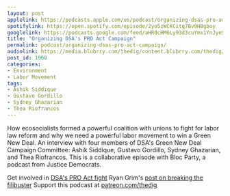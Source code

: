 ```yaml
---
layout: post
applelink: https://podcasts.apple.com/us/podcast/organizing-dsas-pro-act-campaign/id1043245989?i=1000523683007
spotifylink: https://open.spotify.com/episode/2yo5zWCKCitq7Bv9HBgboy
googlelink: https://podcasts.google.com/feed/aHR0cHM6Ly93d3cuYmx1YnJyeS5jb20vZmVlZHMvdGhlZGlnLnhtbA/episode/aHR0cHM6Ly93d3cudGhlZGlncmFkaW8uY29tLz9wPTE5Njg?sa=X&ved=0CAUQkfYCahcKEwi44f7r1b-AAxUAAAAAHQAAAAAQNg
title: "Organizing DSA's PRO Act Campaign"
permalink: podcast/organizing-dsas-pro-act-campaign/
audiolink: https://media.blubrry.com/thedig/content.blubrry.com/thedig/The_Dig-EP_309-DSA-PRO-Act.mp3
post_id: 1968
categories: 
- Environment
- Labor Movement
tags: 
- Ashik Siddique
- Gustavo Gordillo
- Sydney Ghazarian
- Thea Riofrancos
---
```


How ecosocialists formed a powerful coalition with unions to fight for labor law reform and why we need a powerful labor movement to win a Green New Deal. An interview with four members of DSA's Green New Deal Campaign Committee: Ashik Siddique, Gustavo Gordillo, Sydney Ghazarian, and Thea Riofrancos. This is a collaborative episode with Bloc Party, a podcast from Justice Democrats.

Get involved in [DSA's PRO Act fight](https://www.pro-act.dsausa.org)
Ryan Grim's [post on breaking the filibuster](https://www.badnews.substack.com/p/how-the-filibuster-goes-down)
Support this podcast at [patreon.com/thedig](http://www.patreon.com/TheDig) 